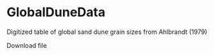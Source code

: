 # GlobalDuneData
Digitized table of global sand dune grain sizes from Ahlbrandt (1979)


Download file
